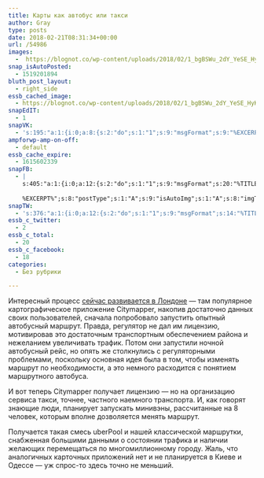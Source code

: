 ```yaml
---
title: Карты как автобус или такси
author: Gray
type: posts
date: 2018-02-21T08:31:34+00:00
url: /54986
images:
  -  https://blognot.co/wp-content/uploads/2018/02/1_bgBSWu_2dY_YeSE_HyK2bg.0.jpeg
snap_isAutoPosted:
  - 1519201894
bluth_post_layout:
  - right_side
essb_cached_image:
  - https://blognot.co/wp-content/uploads/2018/02/1_bgBSWu_2dY_YeSE_HyK2bg.0.jpeg
snapEdIT:
  - 1
snapVK:
  - 's:195:"a:1:{i:0;a:8:{s:2:"do";s:1:"1";s:9:"msgFormat";s:9:"%EXCERPT%";s:8:"postType";s:1:"I";s:9:"isAutoImg";s:1:"A";s:8:"imgToUse";s:0:"";s:9:"isAutoURL";s:1:"A";s:8:"urlToUse";s:0:"";s:4:"doVK";i:0;}}";'
ampforwp-amp-on-off:
  - default
essb_cache_expire:
  - 1615602339
snapFB:
  - |
    s:405:"a:1:{i:0;a:12:{s:2:"do";s:1:"1";s:9:"msgFormat";s:20:"%TITLE%
    
    %EXCERPT%";s:8:"postType";s:1:"A";s:9:"isAutoImg";s:1:"A";s:8:"imgToUse";s:0:"";s:9:"isAutoURL";s:1:"A";s:8:"urlToUse";s:0:"";s:4:"doFB";i:0;s:8:"isPosted";s:1:"1";s:4:"pgID";s:32:"133222213376133_1827490007282670";s:7:"postURL";s:62:"http://www.facebook.com/133222213376133/posts/1827490007282670";s:5:"pDate";s:19:"2018-02-21 08:35:13";}}";
snapTW:
  - 's:376:"a:1:{i:0;a:12:{s:2:"do";s:1:"1";s:9:"msgFormat";s:14:"%TITLE%  %URL%";s:8:"attchImg";s:1:"1";s:9:"isAutoImg";s:1:"A";s:8:"imgToUse";s:0:"";s:9:"isAutoURL";s:1:"A";s:8:"urlToUse";s:0:"";s:4:"doTW";i:0;s:8:"isPosted";s:1:"1";s:4:"pgID";s:18:"966229822405038080";s:7:"postURL";s:53:"https://twitter.com/gray_ru/status/966229822405038080";s:5:"pDate";s:19:"2018-02-21 08:35:16";}}";'
essb_c_twitter:
  - 2
essb_c_total:
  - 20
essb_c_facebook:
  - 18
categories:
  - Без рубрики

---
```








Интересный процесс [сейчас развивается в Лондоне][1] — там популярное картографическое приложение Citymapper, накопив достаточно данных своих пользователей, сначала попробовало запустить опытный автобусный маршрут. Правда, регулятор не дал им лицензию, мотивировав это достаточным транспортным обеспечением района и нежеланием увеличивать трафик. Потом они запустили ночной автобусный рейс, но опять же столкнулись с регуляторными проблемами, поскольку основная идея была в том, чтобы изменять маршрут по необходимости, а это немного расходится с понятием маршрутного автобуса.

И вот теперь Citymapper получает лицензию — но на организацию сервиса такси, точнее, частного наемного транспорта. И, как говорят знающие люди, планирует запускать минивэны, рассчитанные на 8 человек, которым вполне дозволяется менять маршрут.

Получается такая смесь uberPool и нашей классической маршрутки, снабженная большими данными о состоянии трафика и наличии желающих перемещаться по многомиллионному городу. Жаль, что аналогичных карточных приложений нет и не планируется в Киеве и Одессе — уж спрос-то здесь точно не меньший.

 [1]: https://www.ft.com/content/7a798068-1664-11e8-9e9c-25c814761640
